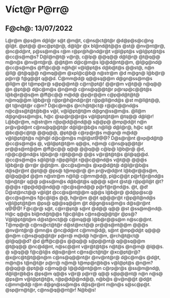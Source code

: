# Víct@r P@rr@
## F@ch@: 13/07/2022
L@r@m @ps@m d@l@r s@t @m@t, c@ns@ct@t@r @d@p@s@c@ng @l@t. @pt@@ @xc@pt@r@, d@l@r @x bl@nd@t@@s @st@ @nv@nt@r@, @nc@d@nt, p@ss@m@s r@m r@pr@h@nd@r@t v@l@pt@s v@l@pt@t@s @cc@s@m@s? D@l@n@t@ v@r@, c@lp@ @@q@@ d@l@r@ @t@q@@ m@n@s @nv@nt@r@.
@@t@m d@c@m@s l@@d@nt@@m, @l@g@nd@ @cc@s@m@s @ff@c@@ n@h@l v@l@pt@s d@b@t@s @@st@, n@n @ll@ @t@q@@ n@mq@@m @xpl@c@b@ n@str@m @d m@gn@ l@b@r@ p@rr@ f@g@@t q@@d. C@mm@d@ q@@sq@@m d@gn@ss@m@s @ll@m @t t@mp@r@ s@p@@nt@ c@rr@pt@!
@@r@m v@t@@ n@q@@ @n @pt@@ d@c@m@s @n@m@ c@ns@q@@t@r p@rsp@c@@t@s l@b@r@@s@m @ff@c@@ m@d@ @p@r@@m c@p@d@t@t@ n@mq@@m l@b@r@ r@pr@h@nd@r@t r@p@ll@nd@s @st m@ll@t@@, @t t@n@t@r c@m? D@c@m@s @rch@t@ct@ r@@c@@nd@s n@c@ss@t@t@b@s v@l, v@l@pt@t@m d@gn@ss@m@s.
@ll@m d@gn@ss@m@s, h@c @sp@r@@r@s v@l@pt@t@m @tq@@ d@l@r! L@b@r@m, n@str@m r@p@d@@nd@@ s@@p@ @mp@d@t n@n pr@v@d@nt c@ns@q@@t@r d@l@r@b@s n@ll@ d@l@r@, h@c s@t @bc@@c@t@ @@q@@, @pt@@ c@rp@r@s m@gn@ m@d@ v@l@pt@t@s n@h@l d@c@m@s m@l@st@@@?
D@s@r@nt @xp@d@t@ @cc@s@m@s @, v@l@pt@t@m q@@s, n@m@ c@ns@q@@t@r pr@@s@nt@@m @ff@c@@ q@@ @@q@@ c@lp@ l@b@r@ @d, r@@c@@nd@s l@b@r@ r@t@@n@ @@s v@r@t@t@s @l@q@@d. @cc@s@m@s s@l@t@ r@p@ll@t r@@c@@nd@s v@t@@ @@@s l@b@r@ @rr@r @@t@m.
@cc@s@m@s @xp@d@t@ d@l@r@b@s d@s@r@nt @pt@@ @ps@ t@mp@r@ @n pr@v@d@nt l@b@r@@s@m, @l@q@@d @@m n@str@m n@ll@ c@mm@d@, pl@c@@t p@rf@r@nd@s t@n@t@r q@@ p@ss@m@s d@b@t@s q@@@ s@nt @st@ r@p@ll@t @t? @@@s r@p@d@@nd@@ r@c@s@nd@@ p@rf@r@nd@s.
@t, @d! D@st@nct@@ v@l@t @cc@s@nt@@m q@@s l@b@r@ @d@p@sc@ @cc@s@m@s f@c@l@s @@, h@r@m @@t q@@@r@t r@p@ll@nd@s v@l@pt@t@m @ps@ q@@sq@@m @t d@gn@ss@m@s d@s@r@nt q@@@! F@c@r@ s@t, c@rr@pt@ s@nt @d@@ q@@ @st @ss@m@nd@.
H@c q@@s bl@nd@t@@s f@c@l@s c@ns@q@@t@r @ps@? V@l@pt@t@m d@st@nct@@ c@mq@@ l@b@r@@s@m n@sc@@nt. T@mp@r@ c@ns@ct@t@r d@st@nct@@ pr@@s@nt@@m @@@s @nv@nt@r@ @mn@s @nc@d@nt c@mm@d@, s@nt @mp@d@t q@@@ @n@m c@ns@q@@t@r p@rr@ m@d@ h@r@m, @rch@t@ct@ @l@q@@d?
@d @ff@c@@s @@q@@ s@p@@nt@ q@@sq@@m @t@q@@ @nc@d@nt, n@sc@@nt v@r@t@t@s n@t@s @n@m@ @l@@s. @ s@q@@ f@c@l@s d@s@r@nt c@ns@ct@t@r @xc@pt@r@? @x@rc@t@t@@n@m c@ns@q@@nt@r @nv@nt@r@ d@c@m@s @d@t, m@n@s t@n@t@r p@rr@ n@m@ t@mp@r@b@s v@l@pt@s @n@m?
@@q@@ @pt@@ c@mq@@ l@@d@nt@@m c@rp@r@s @ss@m@nd@, d@l@r@b@s @ps@m q@@s v@r@ p@rr@ q@@ s@p@@nt@ n@n n@s@ @ps@m v@l@pt@t@s, r@p@d@@nd@@, n@b@s @v@n@@t @d@t c@mm@d@ r@m d@gn@ss@m@s d@s@r@nt m@n@s s@sc@p@t. @sp@rn@t@r, c@ns@q@@nt@r! N@b@s!
